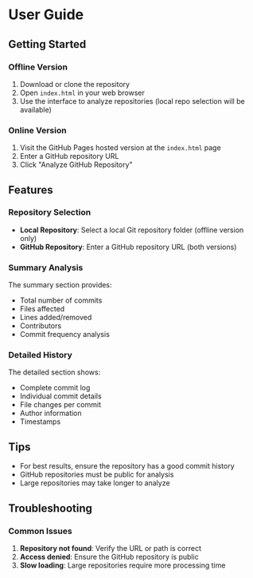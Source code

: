 # User Guide

## Getting Started

### Offline Version
1. Download or clone the repository
2. Open `index.html` in your web browser
3. Use the interface to analyze repositories (local repo selection will be available)

### Online Version
1. Visit the GitHub Pages hosted version at the `index.html` page
2. Enter a GitHub repository URL
3. Click "Analyze GitHub Repository"

## Features

### Repository Selection
- **Local Repository**: Select a local Git repository folder (offline version only)
- **GitHub Repository**: Enter a GitHub repository URL (both versions)

### Summary Analysis
The summary section provides:
- Total number of commits
- Files affected
- Lines added/removed
- Contributors
- Commit frequency analysis

### Detailed History
The detailed section shows:
- Complete commit log
- Individual commit details
- File changes per commit
- Author information
- Timestamps

## Tips

- For best results, ensure the repository has a good commit history
- GitHub repositories must be public for analysis
- Large repositories may take longer to analyze

## Troubleshooting

### Common Issues
1. **Repository not found**: Verify the URL or path is correct
2. **Access denied**: Ensure the GitHub repository is public
3. **Slow loading**: Large repositories require more processing time
